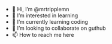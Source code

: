 - 👋 Hi, I’m @mrtripplemn
- 👀 I’m interested in learning
- 🌱 I’m currently learning coding
- 💞️ I’m looking to collaborate on guthub
- 📫 How to reach me here

<!---
mrtripplemn/mrtripplemn is a ✨ special ✨ repository because its `README.md` (this file) appears on your GitHub profile.
You can click the Preview link to take a look at your changes.
--->
